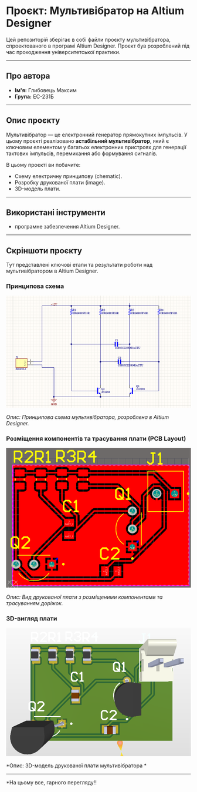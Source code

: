 # Проєкт: Мультивібратор на Altium Designer

Цей репозиторій зберігає в собі файли проєкту мультивібратора, спроектованого в програмі Altium Designer. Проєкт був розроблений під час проходження університетської практики.

---

##  Про автора

* **Ім'я:** Глибовець Максим
* **Група:** ЕС-231Б

---

##  Опис проєкту

Мультивібратор — це електронний генератор прямокутних імпульсів. У цьому проєкті реалізовано **астабільний мультивібратор**, який є ключовим елементом у багатьох електронних пристроях для генерації тактових імпульсів, перемикання або формування сигналів.

В цьому проєкті ви побачите:
* Схему електричну принципову (chematic).
* Розробку друкованої плати (image).
* 3D-модель плати.

---

##  Використані інструменти

* програмне забезпечення Altium Designer.
---

##  Скріншоти проєкту

Тут представлені ключові етапи та результати роботи над мультивібратором в Altium Designer.

### Принципова схема

![Скріншот принципової схеми мультивібратора](Image/chematic.png)

*Опис: Принципова схема мультивібратора, розроблена в Altium Designer.*

### Розміщення компонентів та трасування плати (PCB Layout)

![Скріншот трасування друкованої плати](Image/image.png)

*Опис: Вид друкованої плати з розміщеними компонентами та трасуванням доріжок.*

### 3D-вигляд плати

![Скріншоти 3D-вигляду друкованої плати](Image/3D.png)

*Опис: 3D-модель друкованої плати мультивібратора *

---
*На цьому все, гарного перегляду!!
